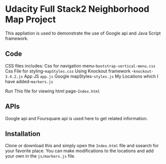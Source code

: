 # Udacity Full Stack2 Neighborhood Map Project
This appliation is used to demonstrate the use of Google api and Java Script framework.

## Code
CSS files includes:
Css for navigation menu-`bootstrap-vertical-menu.css`
Css File for styling-`mapStyles.css`
Using Knockout framework -`knockout-3.4.2.js`
App JS `app.js`
Google mapStyles-`styles.js`
My Locations which I have added-`markers.js`

Run This file for viewing html page-`Index.html`
## APIs
Google api and Foursquare api is used here to get related information.

## Installation
Clone or download this and simply open the `Index.html` file and ssearch for your favorite place.
You can make modifications to the locations and add your own in the `js/markers.js` file.
